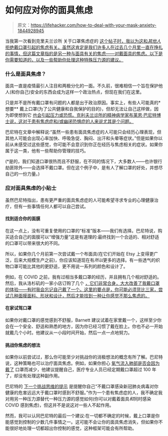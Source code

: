 # 如何应对你的面具焦虑

> 原文：<https://lifehacker.com/how-to-deal-with-your-mask-anxiety-1844928945>

当我第一次看到克里夫兰诊所 关于口罩焦虑症的 [这个帖子时，我以为这和*其他人*拒绝戴口罩引起的焦虑有关。虽然这肯定是我们许多人在过去几个月里一直在挣扎的事情，但这篇文章指的是另一种与面具有关的焦虑——对戴面具的焦虑。以下是你需要知道的，以及一些帮助你处理这种特殊压力源的建议。](https://health.clevelandclinic.org/how-to-overcome-mask-anxiety) 





### 什么是面具焦虑？

面具一直是疫情最引人注目和两极分化的一面。不久前，很难相信一个旨在保护他人(和你自己)安全的东西会成为这样一个政治热点，但现在我们在这里。

只是并不是所有戴口罩有问题的人都是出于政治原因。事实上，有些人可能真的*想要** 戴上口罩(为了公共健康和自我保护的目的)，但却无法让自己这样做，因为即使想到它 [也会引起压力或恐慌。克利夫兰诊所的精神病学家布莱恩·巴尼特博士说，这对于患有焦虑症和/或幽闭恐惧症的人来说尤其是个问题。](https://health.clevelandclinic.org/how-to-overcome-mask-anxiety)

巴尼特在文章中解释说:“虽然一些患有面具焦虑症的人可能只会经历心理表现，但其他人可能会出现心率加快、呼吸急促、胸闷、出汗和头晕等症状。”但是如果你以前从未感受过这些感觉，你可能不会意识到你正在经历与焦虑相关的症状。如果你属于这一类，他有一些帮助你管理的技巧。

(*是的，我们知道口罩很热而且不舒服，在不同的情况下，大多数人——也许银行劫匪除外——会选择不戴口罩。但在这个例子中，是有人了解口罩的好处，并想尽自己的一份力量。)

### 应对面具焦虑的小贴士

虽然巴尼特指出，患有更严重的面具焦虑症的人可能希望寻求专业的心理健康治疗，但有一些事情任何人都可以自己尝试。

#### **找到适合你的面膜**

在这一点上，没有可重复使用的口罩的“标准”版本——我们有选择。巴尼特说，购买适合自己的面膜可以“增强力量”这是有道理的:最终找到一个合适的、相对舒适的口罩可以带来很大的不同。

所以，如果你几个月前第一次尝试戴一个布面具(在它们开始在 Etsy 上变得更广泛，后来大规模生产之前)，你应该知道现在有*所以*更多的选择。有一些透气的织物口罩可能比其他的更舒适，更不用说一系列的颜色和设计了。

例如，在 COVID 之前，我有过相当多戴口罩的经历，并且拥有几个相对舒适的。然后，我从洛杉矶的一家小店订购了几个 [，它们非常合身，大大改善了我戴口罩的体验——有时我会忘记自己戴了一个。这里的要点是，你可能必须货比三家，尝试几种面膜面料、形状和设计，然后才能找到一种让你感觉不那么焦虑的。](https://matrushka.com/product/cotton-face-mask)



#### 在家试驾口罩

如果你对戴口罩的感觉感到不舒服，Barnett 建议试着在家里戴一个，这样至少你会在一个安全、舒适和熟悉的地方，因为你已经习惯了戴在脸上。你也不必一开始就戴几个小时。他建议从一小段时间开始，然后一点一点地努力。

#### 挑战你焦虑的想法

如果你以前尝试过，那么你可能至少对挑战你的消极想法的概念有所了解。巴尼特说，这种策略也可以治疗面具焦虑。例如，如果你担心 [氧气流入肺部是否会因为戴了](https://vitals.lifehacker.com/do-masks-make-you-breathe-too-much-carbon-dioxide-1843421831) 口罩而减少，他建议提醒自己，医疗专业人员已经定期戴口罩超过 100 年了，却没有处理这种副作用。

巴尼特的 [下一个挑战思维的提示](https://health.clevelandclinic.org/how-to-overcome-mask-anxiety) 是提醒你自己“不戴口罩感染新冠肺炎病毒对你健康的危害远远大于戴口罩时感到不舒服。”作为一个患有焦虑症的人，我不确定我对用另一种压力源替代一种压力源的感觉如何(你可以对戴着面具*和*同时感染 COVID 感到焦虑)，但这并不是说这对一些人不起作用。

然而，我可以认同巴尼特的最后一个建议:在一切都不确定的时候，戴上口罩是你能感觉到控制的少数几件事情之一。这可能不会让你的面具焦虑消失，但如果你不能很好地处理一切都超出你控制的感觉，这种框架可能会有所帮助。